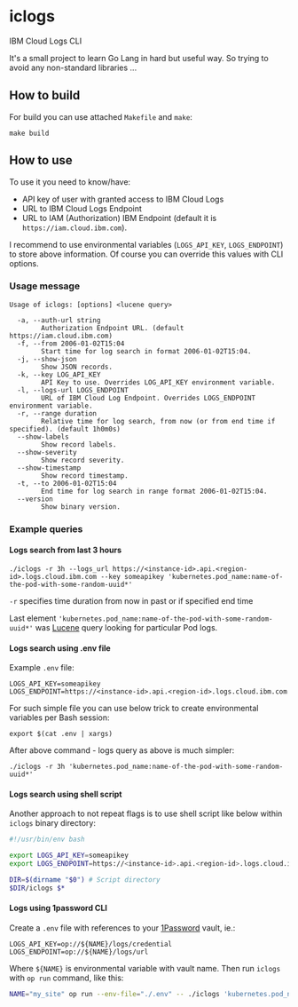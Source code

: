 # iclogs

IBM Cloud Logs CLI

It's a small project to learn Go Lang in hard but useful way.
So trying to avoid any non-standard libraries ...

## How to build

For build you can use attached `Makefile` and `make`:

```shell
make build
```

## How to use

To use it you need to know/have:

- API key of user with granted access to IBM Cloud Logs
- URL to IBM Cloud Logs Endpoint
- URL to IAM (Authorization) IBM Endpoint (default it is `https://iam.cloud.ibm.com`).

I recommend to use environmental variables (`LOGS_API_KEY`, `LOGS_ENDPOINT`) to store above information.
Of course you can override this values with CLI options.

### Usage message

```
Usage of iclogs: [options] <lucene query>

  -a, --auth-url string
        Authorization Endpoint URL. (default https://iam.cloud.ibm.com)
  -f, --from 2006-01-02T15:04
        Start time for log search in format 2006-01-02T15:04.
  -j, --show-json
        Show JSON records.
  -k, --key LOG_API_KEY
        API Key to use. Overrides LOG_API_KEY environment variable.
  -l, --logs-url LOGS_ENDPOINT
        URL of IBM Cloud Log Endpoint. Overrides LOGS_ENDPOINT environment variable.
  -r, --range duration
        Relative time for log search, from now (or from end time if specified). (default 1h0m0s)
  --show-labels
        Show record labels.
  --show-severity
        Show record severity.
  --show-timestamp
        Show record timestamp.
  -t, --to 2006-01-02T15:04
        End time for log search in range format 2006-01-02T15:04.
  --version
        Show binary version.
```

### Example queries

#### Logs search from last 3 hours

```shell
./iclogs -r 3h --logs_url https://<instance-id>.api.<region-id>.logs.cloud.ibm.com --key someapikey 'kubernetes.pod_name:name-of-the-pod-with-some-random-uuid*'
```

`-r` specifies time duration from now in past or if specified end time

Last element `'kubernetes.pod_name:name-of-the-pod-with-some-random-uuid*'` was [Lucene](https://lucene.apache.org/core/2_9_4/queryparsersyntax.html) query looking for particular Pod logs.

#### Logs search using .env file

Example `.env` file:

```shell
LOGS_API_KEY=someapikey
LOGS_ENDPOINT=https://<instance-id>.api.<region-id>.logs.cloud.ibm.com
```

For such simple file you can use below trick to create environmental variables per Bash session:

```shell
export $(cat .env | xargs)
```

After above command - logs query as above is much simpler:

```shell
./iclogs -r 3h 'kubernetes.pod_name:name-of-the-pod-with-some-random-uuid*'
```

#### Logs search using shell script

Another approach to not repeat flags is to use shell script like below within `iclogs` binary directory:

```bash
#!/usr/bin/env bash

export LOGS_API_KEY=someapikey
export LOGS_ENDPOINT=https://<instance-id>.api.<region-id>.logs.cloud.ibm.com

DIR=$(dirname "$0") # Script directory
$DIR/iclogs $*
```

#### Logs using 1password CLI

Create a `.env` file with references to your [1Password](https://1password.com) vault, ie.:

```env
LOGS_API_KEY=op://${NAME}/logs/credential
LOGS_ENDPOINT=op://${NAME}/logs/url
```

Where `${NAME}` is environmental variable with vault name.
Then run `iclogs` with `op run` command, like this:

```bash
NAME="my_site" op run --env-file="./.env" -- ./iclogs 'kubernetes.pod_name:name-of-the-pod-with-some-random-uuid*'
```
